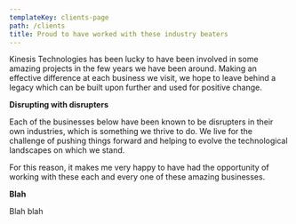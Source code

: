 ```yaml
---
templateKey: clients-page
path: /clients
title: Proud to have worked with these industry beaters
---
```

Kinesis Technologies has been lucky to have been involved in some
  amazing projects in the few years we have been around.  Making an effective
  difference at each business we visit, we hope to leave behind a legacy which
  can be built upon further and used for positive change.

**Disrupting with disrupters**

Each of the businesses below have been known to be disrupters in their own
industries, which is something we thrive to do.  We live for the challenge
of pushing things forward and helping to evolve the technological landscapes
on which we stand.

For this reason, it makes me very happy to have had the opportunity of working with these each and every one of these amazing businesses.

**Blah**

Blah blah